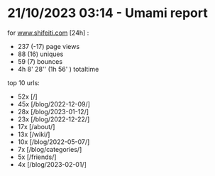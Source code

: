 # 21/10/2023 03:14 - Umami report
for www.shifeiti.com [24h] :

 - 237 (-17) page views
 - 88 (16) uniques
 - 59 (7) bounces
 - 4h 8' 28'' (1h 56' ) totaltime


top 10 urls:
 - 52x [/]
 - 45x [/blog/2022-12-09/]
 - 28x [/blog/2023-01-12/]
 - 23x [/blog/2022-12-22/]
 - 17x [/about/]
 - 13x [/wiki/]
 - 10x [/blog/2022-05-07/]
 - 7x [/blog/categories/]
 - 5x [/friends/]
 - 4x [/blog/2023-02-01/]


